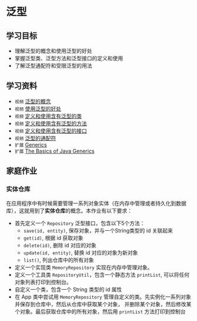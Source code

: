 # 泛型

## 学习目标

- 理解泛型的概念和使用泛型的好处
- 掌握泛型类、泛型方法和泛型接口的定义和使用
- 了解泛型通配符和受限泛型的用法

## 学习资料

- `视频` [泛型的概念](https://www.bilibili.com/video/av79312032?p=246)
- `视频` [使用泛型的好处](https://www.bilibili.com/video/av79312032?p=247)
- `视频` [定义和使用含有泛型的类](https://www.bilibili.com/video/av79312032?p=248)
- `视频` [定义和使用含有泛型的方法](https://www.bilibili.com/video/av79312032?p=249)
- `视频` [定义和使用含有泛型的接口](https://www.bilibili.com/video/av79312032?p=250)
- `视频` [泛型的通配符](https://www.bilibili.com/video/av79312032?p=251)
- `扩展` [Generics](https://docs.oracle.com/javase/tutorial/java/generics/index.html)
- `扩展` [The Basics of Java Generics](https://www.baeldung.com/java-generics)

## 家庭作业

### 实体仓库

在应用程序中有时候需要管理一系列对象实体（在内存中管理或者持久化到数据库），这就用到了**实体仓库**的概念。本作业有以下要求：

- 首先定义一个 `Repository` 泛型接口，包含以下5个方法：
    - `save(id, entity)`, 保存对象，并与一个String类型的 id 关联起来
    - `get(id)`, 根据 id 获取对象
    - `delete(id)`, 删除 id 对应的对象
    - `update(id, entity)`, 替换 id 对应的对象为新对象
    - `list()`, 列出仓库中的所有对象
- 定义一个实现类 `MemoryRepository` 实现在内存中管理对象。
- 定义一个工具类 `RepositoryUtil`，包含一个静态方法 `printList`, 可以将任何对象列表打印到控制台。
- 自定义一个类，包含一个 String 类型的 id 属性
- 在 App 类中尝试用 `MemoryRepository` 管理自定义的类。先实例化一系列对象并保存到仓库中，然后从仓库中获取某个对象，
并删除某个对象，然后修改某个对象。最后获取仓库中的所有对象，然后用 `printList` 方法打印到控制台
